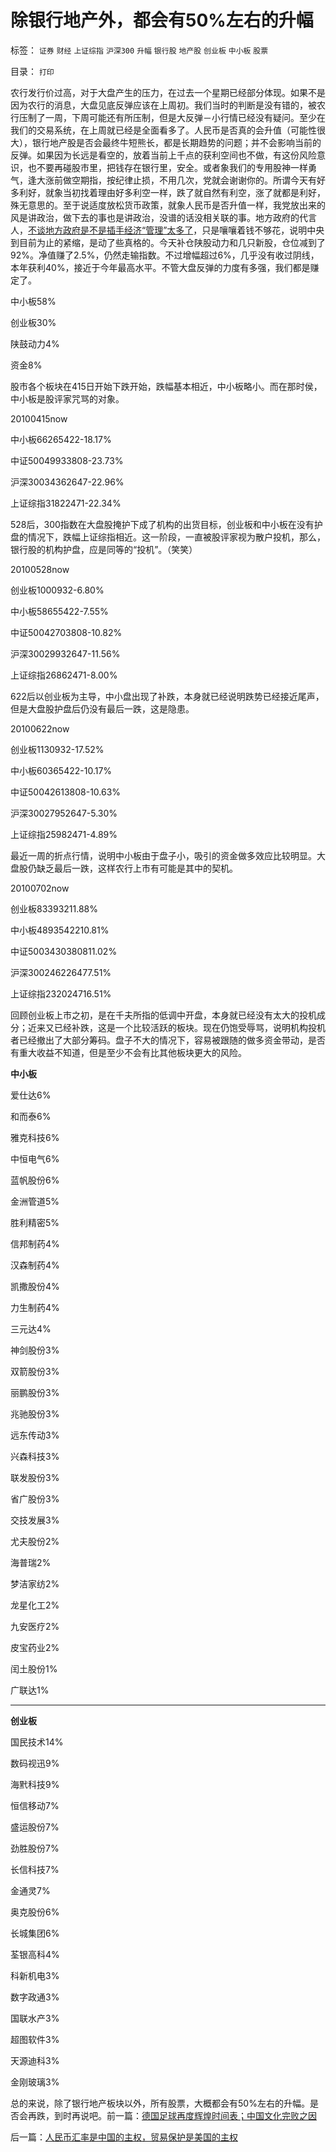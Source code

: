 # 除银行地产外，都会有50%左右的升幅

标签： `证券` `财经` `上证综指` `沪深300` `升幅` `银行股` `地产股` `创业板` `中小板` `股票` 

目录： `打印`

农行发行价过高，对于大盘产生的压力，在过去一个星期已经部分体现。如果不是因为农行的消息，大盘见底反弹应该在上周初。我们当时的判断是没有错的，被农行压制了一周，下周可能还有所压制，但是大反弹－小行情已经没有疑问。至少在我们的交易系统，在上周就已经是全面看多了。人民币是否真的会升值（可能性很大），银行地产股是否会最终牛短熊长，都是长期趋势的问题；并不会影响当前的反弹。如果因为长远是看空的，放着当前上千点的获利空间也不做，有这份风险意识，也不要再碰股市里，把钱存在银行里，安全。或者象我们的专用股神一样勇气，逢大涨前做空期指，按纪律止损，不用几次，党就会谢谢你的。所谓今天有好多利好，就象当初找着理由好多利空一样，跌了就自然有利空，涨了就都是利好，殊无意思的。至于说适度放松货币政策，就象人民币是否升值一样，我党放出来的风是讲政治，做下去的事也是讲政治，没谱的话没相关联的事。地方政府的代言人，[不谈地方政府是不是插手经济“管理”太多了](../../../2010/3/28/股市是市场经济的工具，不是计划经济的手段.md)，只是嚷嚷着钱不够花，说明中央到目前为止的紧缩，是动了些真格的。今天补仓陕股动力和几只新股，仓位减到了92%。净值赚了2.5%，仍然走输指数。不过增幅超过6%，几乎没有收过阴线，本年获利40%，接近于今年最高水平。不管大盘反弹的力度有多强，我们都是赚定了。

中小板58%

创业板30%

陕鼓动力4%

资金8%



股市各个板块在415日开始下跌开始，跌幅基本相近，中小板略小。而在那时侯，中小板是股评家咒骂的对象。

20100415now

中小板66265422-18.17%

中证50049933808-23.73%

沪深30034362647-22.96%

上证综指31822471-22.34%



528后，300指数在大盘股掩护下成了机构的出货目标，创业板和中小板在没有护盘的情况下，跌幅上证综指相近。这一阶段，一直被股评家视为散户投机，那么，银行股的机构护盘，应是同等的“投机”。（笑笑）

20100528now

创业板1000932-6.80%

中小板58655422-7.55%

中证50042703808-10.82%

沪深30029932647-11.56%

上证综指26862471-8.00%

622后以创业板为主导，中小盘出现了补跌，本身就已经说明跌势已经接近尾声，但是大盘股护盘后仍没有最后一跌，这是隐患。

20100622now

创业板1130932-17.52%

中小板60365422-10.17%

中证50042613808-10.63%

沪深30027952647-5.30%

上证综指25982471-4.89%



最近一周的折点行情，说明中小板由于盘子小，吸引的资金做多效应比较明显。大盘股仍缺乏最后一跌，这样农行上市有可能是其中的契机。

20100702now

创业板83393211.88%

中小板4893542210.81%

中证5003430380811.02%

沪深300246226477.51%

上证综指232024716.51%



回顾创业板上市之初，是在千夫所指的低调中开盘，本身就已经没有太大的投机成分；近来又已经补跌，这是一个比较活跃的板块。现在仍饱受辱骂，说明机构投机者已经撤出了大部分筹码。盘子不大的情况下，容易被跟随的做多资金带动，是否有重大收益不知道，但是至少不会有比其他板块更大的风险。

**中小板**

爱仕达6%

和而泰6%

雅克科技6%

中恒电气6%

蓝帆股份6%

金洲管道5%

胜利精密5%

信邦制药4%

汉森制药4%

凯撒股份4%

力生制药4%

三元达4%

神剑股份3%

双箭股份3%

丽鹏股份3%

兆驰股份3%

远东传动3%

兴森科技3%

联发股份3%

省广股份3%

交技发展3%

尤夫股份2%

海普瑞2%

梦洁家纺2%

龙星化工2%

九安医疗2%

皮宝药业2%

闰土股份1%

广联达1%

****

**创业板**

国民技术14%

数码视迅9%

海黓科技9%

恒信移动7%

盛运股份7%

劲胜股份7%

长信科技7%

金通灵7%

奥克股份6%

长城集团6%

荃银高科4%

科新机电3%

数字政通3%

国联水产3%

超图软件3%

天源迪科3%

金刚玻璃3%



总的来说，除了银行地产板块以外，所有股票，大概都会有50%左右的升幅。是否会再跌，到时再说吧。前一篇：[德国足球再度辉煌时间表；中国文化完败之因](../../../2010/7/8/德国足球再度辉煌时间表；中国文化完败之因.md)

后一篇：[人民币汇率是中国的主权，贸易保护是美国的主权](../../../2010/7/9/人民币汇率是中国的主权，贸易保护是美国的主权.md)